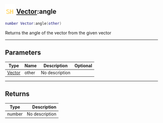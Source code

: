## <img src="../../.gitbook/assets/shared.png" width="32" height="32" /> [Vector](../vector/README.md):angle

```lua
number Vector:angle(other)
```

Returns the angle of the vector from the given vector

------
## Parameters

| Type   | Name | Description | Optional |
| ------ | ---- | ----------- | -------: |
| [Vector](../vector/README.md) | other | No description |  |


------
## Returns

| Type   | Description |
| ------ | ----------: |
| number | No description |

